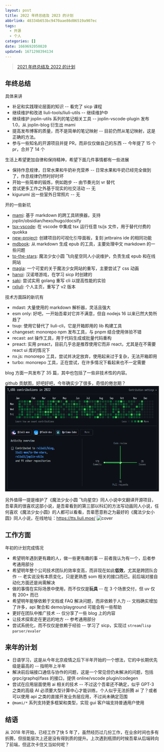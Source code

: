 ```yaml
---
layout: post
title: 2022 年终总结及 2023 的计划
abbrlink: 48334b653bc9470aae86d06519a907ec
tags:
  - 开源
  - 个人
categories: []
date: 1669692050820
updated: 1671298394134
---
```


> [2021 年终总结及 2022 的计划](/p/971404f2f72c429083a614f8ee522237)

## 年终总结

具体来讲

- 补足和实践理论层面的知识 -- 看完了 sicp 课程
- 继续维护和改进 liuli-tools/liuli-utils -- 继续维护中
- 继续维护 joplin-utils 系列的笔记相关工具 -- joplin-vscode-plugin 发布 1.0，从 joplin-blog 衍生出 mami
- 提高发布博客的质量，而不是简单的笔记映射 -- 目前仍然从笔记映射，这是正确的方法。
- 参与一些知名的开源项目并提 PR，而非仅仅做自己的东西 -- 今年提了 15 个 pr，合并了 14 个

生活上希望更加自律和保持精神，希望下面几件事情都有一些进展

- 保持作息规律，日常水果和牛奶补充营养 -- 日常水果和牛奶已经完全做到了，作息规律仍然时好时坏
- 开始一些简单的锻炼，例如跑步 -- 由节奏光剑 vr 替代
- 尝试更多工作之外基于现实的社交活动 -- 无
- kigurumi 出一些室外日常照片 -- 无

开的一些新坑

- [mami](https://mami.rxliuli.com/): 基于 markdown 的跨工具转换器，支持 joplin/obsidian/hexo/hugo/docsify
- [tsx-vscode](https://marketplace.visualstudio.com/items?itemName=rxliuli.tsx): 在 vscode 中集成 tsx 运行任意 ts/js 文件，用于替代付费的 quokka
- [new-project](https://marketplace.visualstudio.com/items?itemName=rxliuli.new-project): 创建项目的可视化引导面板，复刻 jetbrains ide 的相同功能
- [mdbook](https://github.com/rxliuli/mdbook): 从 markdown 生成 epub 的工具，主要处理中文 markdown 的一些问题
- [to-the-stars](https://tts.liuli.moe/): 魔法少女小圆 飞向星空同人小说维护，负责生成 epub 和在线网站
- [magia](https://magia.rxliuli.com/): 一个可爱的关于魔法少女网站的重写，主要尝试了 css 动画
- [hanoi](https://rxliuli.github.io/hanoi/): 汉诺塔游戏，在学习 sicp 时创建的
- [saki](https://github.com/rxliuli/saki): 尝试实用 golang 重写 cli 以提高性能的实验
- [rxliuli](http://rxliuli.com/): 个人主页，重写了 v2 版本

技术方面踩的新坑有

- mdast: 大量使用的 markdown 解析器，灵活且强大
- esm only: 好吧，一开始吾辈对它并不满意，但自 nodejs 16 以来已然大势所趋了
- tsup: 使用它替代了 liuli-cli，它是开箱即用的 lib 构建工具
- changeset: monorepo npm 发布工具，与 pnpm 结合使用体验不错
- recast: ast 操作工具，用于代码生成或批量代码重构
- preact: 实用 preact，目前几乎总是推荐使用它而非 react，尤其是在不需要 react ui 库的情况下
- nx.js: monorepo 工具，尝试并决定放弃，使用起来过于复杂，无法开箱即用
- turbo: monorepo 工具，正在尝试，在许多情况下看起来也不一定需要

blog 方面一共发布了 35 篇，其中也包括了一些非技术性的内容。

github 贡献图，好吧好吧，今年确实少了很多，奇怪的倦怠期？
![1669860164904.png](/resources/f93da9fc420942c3b092b65ae6579752.png)

另外值得一提是维护了《魔法少女小圆 飞向星空》同人小说中文翻译开源项目，吾辈真的很喜欢这部小说，是吾辈看到的第三部以科幻的方法写动画同人小说，任何喜欢《魔法少女小圆》的人都可以看看，吾辈愿意称之为最好的《魔法少女小圆》同人小说，在线地址：<https://tts.liuli.moe/>
![cover](https://github.com/liuli-moe/to-the-stars/raw/master/books/01/assets/cover.png)

## 工作方面

年初的计划完成情况

- 希望明年遇到更有趣的人，做一些更有趣的事 -- 前者我认为有一个，后者参考通用部分
- 希望明年整个公司技术团队的效率变高，而非现在如此**低效**，尤其是跨团队合作 -- 老实说没有本质变化，只是更熟悉 som 相关的接口而已。前后端对接自动化方面还是尚需解决
- 做的事情在实际场景中使用，而不仅仅是**玩具** -- 在 3 个场景交付，但 uv 仅有 200+ 而已
- 希望明年能够依赖于文档或 FAQ 解决问题，而非依赖于人力 -- 文档确实增加了许多，api 聚合和 demo/playground 可能会有一些帮助
- 更好在团队中推广技术 -- 仅分享了一些 blog 上的内容
- 让技术探索走在更远的地方 -- 参考通用部分
- 尝试系统化，而不仅仅是依赖于经验 -- 学习了 sicp，实现过 `stream`/`lisp parser/evaler`

## 来年的计划

- 日语学习，这是从今年北京疫情之后下半年开始的一个想法，它的中长期优先级是最高的 -- 指明年上半年
- 解决前后端接口通信与协作的问题，这是一个常见但仍未解决的问题，包括 grpc/graphql/fass 的接口，提供 online/vscode plugin/codegen
- 尝试在应用层面使用 ai 相关的技术 -- 不过这个吾辈还不确定，似乎 GPT-3 之类的高级 AI 必须要大型计算中心才能训练，个人似乎无法折腾 ai 了？或者可以使用 api 之类的直接开发业务层应用，不过尚未确定范围
- `@mami/*` 系列支持更多框架和类型，实现 gui 客户端支持普通用户使用

## 结语

从 2018 年开始，已经工作了快 5 年了，虽然经历过几份工作，在业余时间也多有折腾，但技能层次上还是没有得到质的提升。上次遇到瓶颈的时候吾辈从后端转向了前端，但这次卡住又当如何呢？
